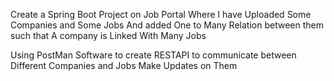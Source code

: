 Create a Spring Boot Project on Job Portal Where I have Uploaded Some Companies and Some Jobs And added One to Many Relation  between them such that A company is Linked With Many Jobs 

Using PostMan Software to  create RESTAPI to communicate between Different Companies and Jobs Make Updates on Them


